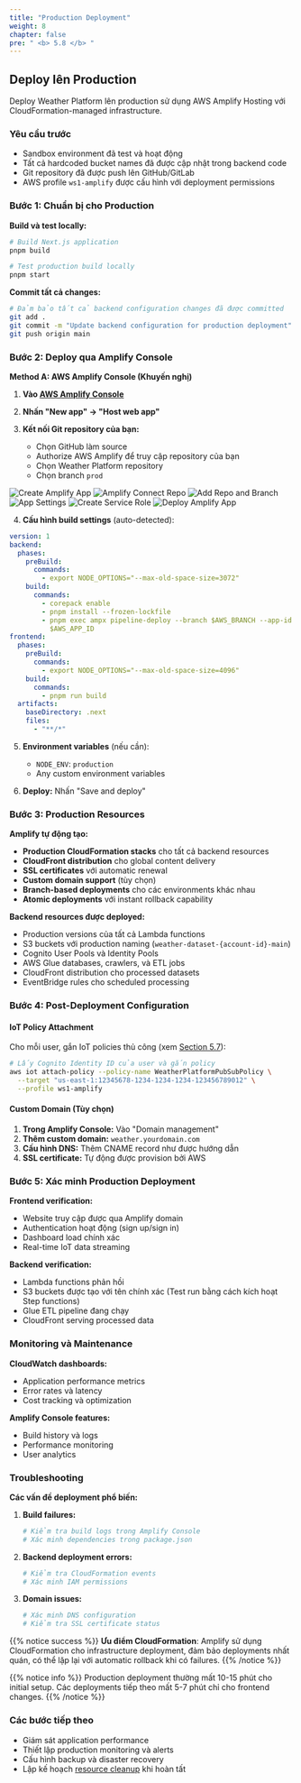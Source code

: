 ```yaml
---
title: "Production Deployment"
weight: 8
chapter: false
pre: " <b> 5.8 </b> "
---
```


## Deploy lên Production

Deploy Weather Platform lên production sử dụng AWS Amplify Hosting với CloudFormation-managed infrastructure.

### Yêu cầu trước

- Sandbox environment đã test và hoạt động
- Tất cả hardcoded bucket names đã được cập nhật trong backend code
- Git repository đã được push lên GitHub/GitLab
- AWS profile `ws1-amplify` được cấu hình với deployment permissions

### Bước 1: Chuẩn bị cho Production

**Build và test locally:**

```bash
# Build Next.js application
pnpm build

# Test production build locally
pnpm start
```

**Commit tất cả changes:**

```bash
# Đảm bảo tất cả backend configuration changes đã được committed
git add .
git commit -m "Update backend configuration for production deployment"
git push origin main
```

### Bước 2: Deploy qua Amplify Console

**Method A: AWS Amplify Console (Khuyến nghị)**

1. **Vào [AWS Amplify Console](https://console.aws.amazon.com/amplify/)**
2. **Nhấn "New app" → "Host web app"**
3. **Kết nối Git repository của bạn:**

   - Chọn GitHub làm source
   - Authorize AWS Amplify để truy cập repository của bạn
   - Chọn Weather Platform repository
   - Chọn branch `prod`

![Create Amplify App](/images/5-amplifyConfiguration/5.8-amplify-deployment/1.png)
![Amplify Connect Repo](/images/5-amplifyConfiguration/5.8-amplify-deployment/2.png)
![Add Repo and Branch](/images/5-amplifyConfiguration/5.8-amplify-deployment/3.png)
![App Settings](/images/5-amplifyConfiguration/5.8-amplify-deployment/4.png)
![Create Service Role](/images/5-amplifyConfiguration/5.8-amplify-deployment/5.png)
![Deploy Amplify App](/images/5-amplifyConfiguration/5.8-amplify-deployment/6.png)

4. **Cấu hình build settings** (auto-detected):

```yaml
version: 1
backend:
  phases:
    preBuild:
      commands:
        - export NODE_OPTIONS="--max-old-space-size=3072"
    build:
      commands:
        - corepack enable
        - pnpm install --frozen-lockfile
        - pnpm exec ampx pipeline-deploy --branch $AWS_BRANCH --app-id
          $AWS_APP_ID
frontend:
  phases:
    preBuild:
      commands:
        - export NODE_OPTIONS="--max-old-space-size=4096"
    build:
      commands:
        - pnpm run build
  artifacts:
    baseDirectory: .next
    files:
      - "**/*"
```

5. **Environment variables** (nếu cần):

   - `NODE_ENV`: `production`
   - Any custom environment variables

6. **Deploy:** Nhấn "Save and deploy"

### Bước 3: Production Resources

**Amplify tự động tạo:**

- **Production CloudFormation stacks** cho tất cả backend resources
- **CloudFront distribution** cho global content delivery
- **SSL certificates** với automatic renewal
- **Custom domain support** (tùy chọn)
- **Branch-based deployments** cho các environments khác nhau
- **Atomic deployments** với instant rollback capability

**Backend resources được deployed:**

- Production versions của tất cả Lambda functions
- S3 buckets với production naming (`weather-dataset-{account-id}-main`)
- Cognito User Pools và Identity Pools
- AWS Glue databases, crawlers, và ETL jobs
- CloudFront distribution cho processed datasets
- EventBridge rules cho scheduled processing

### Bước 4: Post-Deployment Configuration

#### IoT Policy Attachment

Cho mỗi user, gắn IoT policies thủ công (xem [Section 5.7](../5.7-authentication/)):

```bash
# Lấy Cognito Identity ID của user và gắn policy
aws iot attach-policy --policy-name WeatherPlatformPubSubPolicy \
  --target "us-east-1:12345678-1234-1234-1234-123456789012" \
  --profile ws1-amplify
```

#### Custom Domain (Tùy chọn)

1. **Trong Amplify Console:** Vào "Domain management"
2. **Thêm custom domain:** `weather.yourdomain.com`
3. **Cấu hình DNS:** Thêm CNAME record như được hướng dẫn
4. **SSL certificate:** Tự động được provision bởi AWS

### Bước 5: Xác minh Production Deployment

**Frontend verification:**

- Website truy cập được qua Amplify domain
- Authentication hoạt động (sign up/sign in)
- Dashboard load chính xác
- Real-time IoT data streaming

**Backend verification:**

- Lambda functions phản hồi
- S3 buckets được tạo với tên chính xác (Test run bằng cách kích hoạt Step functions)
- Glue ETL pipeline đang chạy
- CloudFront serving processed data

### Monitoring và Maintenance

**CloudWatch dashboards:**

- Application performance metrics
- Error rates và latency
- Cost tracking và optimization

**Amplify Console features:**

- Build history và logs
- Performance monitoring
- User analytics

### Troubleshooting

**Các vấn đề deployment phổ biến:**

1. **Build failures:**

   ```bash
   # Kiểm tra build logs trong Amplify Console
   # Xác minh dependencies trong package.json
   ```

2. **Backend deployment errors:**

   ```bash
   # Kiểm tra CloudFormation events
   # Xác minh IAM permissions
   ```

3. **Domain issues:**
   ```bash
   # Xác minh DNS configuration
   # Kiểm tra SSL certificate status
   ```

{{% notice success %}}
**Ưu điểm CloudFormation**: Amplify sử dụng CloudFormation cho infrastructure deployment, đảm bảo deployments nhất quán, có thể lặp lại với automatic rollback khi có failures.
{{% /notice %}}

{{% notice info %}}
Production deployment thường mất 10-15 phút cho initial setup. Các deployments tiếp theo mất 5-7 phút chỉ cho frontend changes.
{{% /notice %}}

### Các bước tiếp theo

- Giám sát application performance
- Thiết lập production monitoring và alerts
- Cấu hình backup và disaster recovery
- Lập kế hoạch [resource cleanup](../../6-resourcecleanup/) khi hoàn tất
